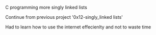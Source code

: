 C programming more singly linked lists

Continue from previous project '0x12-singly_linked lists' 

Had to learn how to use the internet effecienlty and not to waste time
